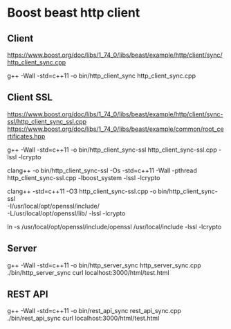 # Boost beast http client

## Client
https://www.boost.org/doc/libs/1_74_0/libs/beast/example/http/client/sync/http_client_sync.cpp

g++ -Wall -std=c++11 -o bin/http_client_sync http_client_sync.cpp

## Client SSL
https://www.boost.org/doc/libs/1_74_0/libs/beast/example/http/client/sync-ssl/http_client_sync_ssl.cpp
https://www.boost.org/doc/libs/1_74_0/libs/beast/example/common/root_certificates.hpp

g++ -Wall -std=c++11 -o bin/http_client_sync-ssl http_client_sync-ssl.cpp -lssl -lcrypto

clang++ -o bin/http_client_sync-ssl -Os -std=c++11 -Wall -pthread http_client_sync-ssl.cpp -lboost_system -lssl -lcrypto

clang++ -std=c++11 -O3 http_client_sync-ssl.cpp -o bin/http_client_sync-ssl \
          -I/usr/local/opt/openssl/include/ \
          -L/usr/local/opt/openssl/lib/ -lssl -lcrypto

ln -s /usr/local/opt/openssl/include/openssl /usr/local/include
-lssl -lcrypto

## Server
g++ -Wall -std=c++11 -o bin/http_server_sync http_server_sync.cpp
./bin/http_server_sync
curl localhost:3000/html/test.html

## REST API

g++ -Wall -std=c++11 -o bin/rest_api_sync rest_api_sync.cpp
./bin/rest_api_sync
curl localhost:3000/html/test.html


